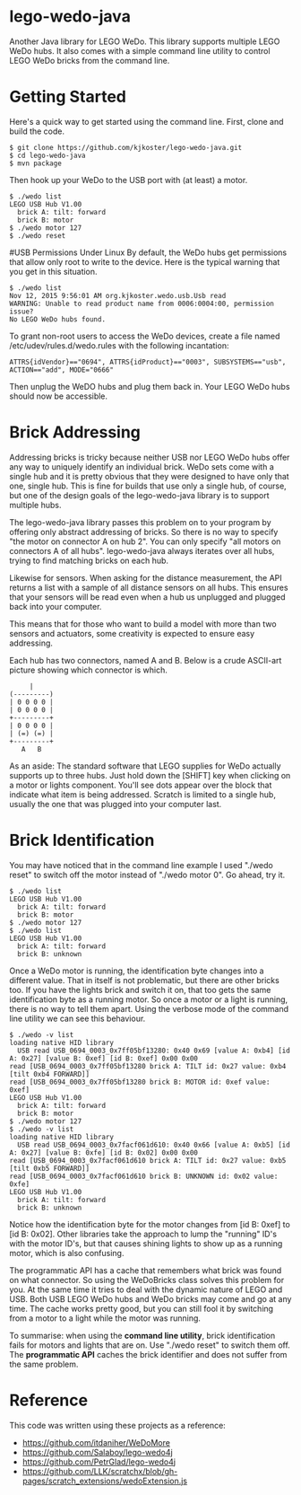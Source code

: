 # lego-wedo-java
Another Java library for LEGO WeDo. This library supports multiple LEGO WeDo hubs. It also comes with a simple command line utility to control LEGO WeDo bricks from the command line.

# Getting Started
Here's a quick way to get started using the command line. First, clone and build the code.

```
$ git clone https://github.com/kjkoster/lego-wedo-java.git
$ cd lego-wedo-java
$ mvn package
```

Then hook up your WeDo to the USB port with (at least) a motor.

```
$ ./wedo list
LEGO USB Hub V1.00
  brick A: tilt: forward
  brick B: motor
$ ./wedo motor 127
$ ./wedo reset
```

#USB Permissions Under Linux
By default, the WeDo hubs get permissions that allow only root to write to the device. Here is the typical warning that you get in this situation.

```
$ ./wedo list
Nov 12, 2015 9:56:01 AM org.kjkoster.wedo.usb.Usb read
WARNING: Unable to read product name from 0006:0004:00, permission issue?
No LEGO WeDo hubs found.
```

To grant non-root users to access the WeDo devices, create a file named /etc/udev/rules.d/wedo.rules with the following incantation:

```
ATTRS{idVendor}=="0694", ATTRS{idProduct}=="0003", SUBSYSTEMS=="usb", ACTION=="add", MODE="0666"
```
 
Then unplug the WeDO hubs and plug them back in. Your LEGO WeDo hubs should now be accessible.
# Brick Addressing
Addressing bricks is tricky because neither USB nor LEGO WeDo hubs offer any way to uniquely identify an individual brick. WeDo sets come with a single hub and it is pretty obvious that they were designed to have only that one, single hub. This is fine for builds that use only a single hub, of course, but one of the design goals of the lego-wedo-java library is to support multiple hubs.

The lego-wedo-java library passes this problem on to your program by offering only abstract addressing of bricks. So there is no way to specify "the motor on connector A on hub 2". You can only specify "all motors on connectors A of all hubs". lego-wedo-java always iterates over all hubs, trying to find matching bricks on each hub.

Likewise for sensors. When asking for the distance measurement, the API returns a list with a sample of all distance sensors on all hubs. This ensures that your sensors will be read even when a hub us unplugged and plugged back into your computer.

This means that for those who want to build a model with more than two sensors and actuators, some creativity is expected to ensure easy addressing.

Each hub has two connectors, named A and B. Below is a crude ASCII-art picture showing which connector is which.

```
     |
(---------)
| 0 0 0 0 |
| 0 0 0 0 |
+---------+
| 0 0 0 0 |
| (=) (=) |
+---------+
   A   B
```

As an aside: The standard software that LEGO supplies for WeDo actually supports up to three hubs. Just hold down the [SHIFT] key when clicking on a motor or lights component. You'll see dots appear over the block that indicate what item is being addressed. Scratch is limited to a single hub, usually the one that was plugged into your computer last.

# Brick Identification
You may have noticed that in the command line example I used "./wedo reset" to switch off the motor instead of "./wedo motor 0". Go ahead, try it.

```
$ ./wedo list
LEGO USB Hub V1.00
  brick A: tilt: forward
  brick B: motor
$ ./wedo motor 127
$ ./wedo list
LEGO USB Hub V1.00
  brick A: tilt: forward
  brick B: unknown
```

Once a WeDo motor is running, the identification byte changes into a different value. That in itself is not problematic, but there are other bricks too. If you have the lights brick and switch it on, that too gets the same identification byte as a running motor. So once a motor or a light is running, there is no way to tell them apart. Using the verbose mode of the command line utility we can see this behaviour.

```
$ ./wedo -v list
loading native HID library
  USB read USB_0694_0003_0x7ff05bf13280: 0x40 0x69 [value A: 0xb4] [id A: 0x27] [value B: 0xef] [id B: 0xef] 0x00 0x00
read [USB_0694_0003_0x7ff05bf13280 brick A: TILT id: 0x27 value: 0xb4 [tilt 0xb4 FORWARD]]
read [USB_0694_0003_0x7ff05bf13280 brick B: MOTOR id: 0xef value: 0xef]
LEGO USB Hub V1.00
  brick A: tilt: forward
  brick B: motor
$ ./wedo motor 127
$ ./wedo -v list
loading native HID library
  USB read USB_0694_0003_0x7facf061d610: 0x40 0x66 [value A: 0xb5] [id A: 0x27] [value B: 0xfe] [id B: 0x02] 0x00 0x00
read [USB_0694_0003_0x7facf061d610 brick A: TILT id: 0x27 value: 0xb5 [tilt 0xb5 FORWARD]]
read [USB_0694_0003_0x7facf061d610 brick B: UNKNOWN id: 0x02 value: 0xfe]
LEGO USB Hub V1.00
  brick A: tilt: forward
  brick B: unknown
```

Notice how the identification byte for the motor changes from [id B: 0xef] to [id B: 0x02]. Other libraries take the approach to lump the "running" ID's with the motor ID's, but that causes shining lights to show up as a running motor, which is also confusing.

The programmatic API has a cache that remembers what brick was found on what connector. So using the WeDoBricks class solves this problem for you. At the same time it tries to deal with the dynamic nature of LEGO and USB. Both USB LEGO WeDo hubs and WeDo bricks may come and go at any time. The cache works pretty good, but you can still fool it by switching from a motor to a light while the motor was running.

To summarise: when using the **command line utility**, brick identification fails for motors and lights that are on. Use "./wedo reset" to switch them off. The **programmatic API** caches the brick identifier and does not suffer from the same problem.

# Reference
This code was written using these projects as a reference:
- https://github.com/itdaniher/WeDoMore
- https://github.com/Salaboy/lego-wedo4j
- https://github.com/PetrGlad/lego-wedo4j
- https://github.com/LLK/scratchx/blob/gh-pages/scratch_extensions/wedoExtension.js

